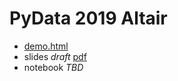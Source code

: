 # PyData 2019 Altair

* [demo.html](demo.html)
* slides *draft* [pdf](PyData2019_Altair_draft.pdf)
* notebook *TBD* 